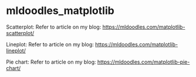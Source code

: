 # mldoodles_matplotlib

Scatterplot: Refer to article on my blog: https://mldoodles.com/matplotlib-scatterplot/

Lineplot: Refer to article on my blog: https://mldoodles.com/matplotlib-lineplot/

Pie chart: Refer to article on my blog: https://mldoodles.com/matplotlib-pie-chart/
